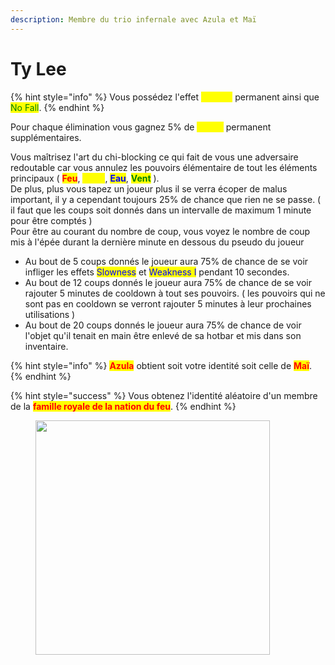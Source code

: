 ```yaml
---
description: Membre du trio infernale avec Azula et Maï
---
```


# Ty Lee

{% hint style="info" %}
Vous possédez l'effet <mark style="color:yellow;">Speed I</mark> permanent ainsi que <mark style="color:green;">No Fall</mark>.
{% endhint %}

Pour chaque élimination vous gagnez 5% de <mark style="color:yellow;">Speed</mark> permanent supplémentaires.&#x20;

Vous maîtrisez l'art du chi-blocking ce qui fait de vous une adversaire redoutable car vous annulez les pouvoirs élémentaire de tout les éléments principaux ( <mark style="color:red;">**Feu**</mark>, <mark style="color:yellow;">**Terre**</mark>, <mark style="color:blue;">**Eau**</mark>, <mark style="color:green;">**Vent**</mark> ).\
De plus, plus vous tapez un joueur plus il se verra écoper de malus important, il y a cependant toujours 25% de chance que rien ne se passe. ( il faut que les coups soit donnés dans un intervalle de maximum 1 minute pour être comptés )\
Pour être au courant du nombre de coup, vous voyez le nombre de coup mis à l'épée durant la dernière minute en dessous du pseudo du joueur

* Au bout de 5 coups donnés le joueur aura 75% de chance de se voir infliger les effets <mark style="color:blue;">Slowness</mark> et <mark style="color:blue;">Weakness I</mark> pendant 10 secondes.&#x20;
* Au bout de 12 coups donnés le joueur aura 75% de chance de se voir rajouter 5 minutes de cooldown à tout ses pouvoirs. ( les pouvoirs qui ne sont pas en cooldown se verront rajouter 5 minutes à leur prochaines utilisations )
* Au bout de 20 coups donnés le joueur aura 75% de chance de voir l'objet qu'il tenait en main être enlevé de sa hotbar et mis dans son inventaire.

{% hint style="info" %}
<mark style="color:red;">**Azula**</mark> obtient soit votre identité soit celle de <mark style="color:red;">**Maï**</mark>.
{% endhint %}

{% hint style="success" %}
Vous obtenez l'identité aléatoire d'un membre de la <mark style="color:red;">**famille royale de la nation du feu**</mark>.
{% endhint %}

<figure><img src="https://i.pinimg.com/originals/7a/6b/7f/7a6b7fd22ba64b7f9ce565b0b90e9969.jpg" alt="" width="375"><figcaption></figcaption></figure>
